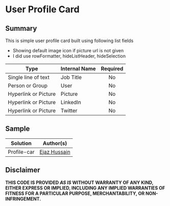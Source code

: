 # User Profile Card

## Summary
This is simple user profile card built using following list fields

- Showing default image icon if picture url is not given
- I did use rowFormatter, hideListHeader, hideSelection


|Type|Internal Name|Required|
|---|---|:---:|
|Single line of text|Job Title|No|
|Person or Group|User|No|
|Hyperlink or Picture|Picture|No|
|Hyperlink or Picture|LinkedIn|No|
|Hyperlink or Picture|Twitter|No|


## Sample

Solution|Author(s)
--------|---------
Profile-car | [Ejaz Hussain](https://twitter.com/ejazhussain_)

## Disclaimer
**THIS CODE IS PROVIDED *AS IS* WITHOUT WARRANTY OF ANY KIND, EITHER EXPRESS OR IMPLIED, INCLUDING ANY IMPLIED WARRANTIES OF FITNESS FOR A PARTICULAR PURPOSE, MERCHANTABILITY, OR NON-INFRINGEMENT.**
